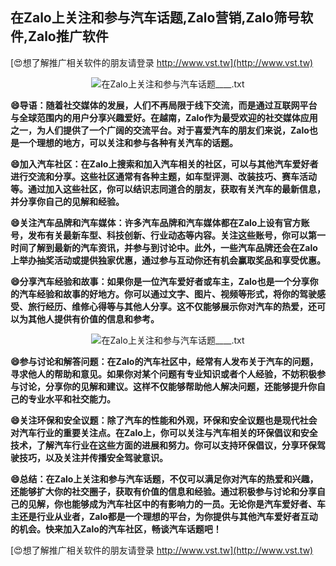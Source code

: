## **在Zalo上关注和参与汽车话题,Zalo营销,Zalo筛号软件,Zalo推广软件**

[😍想了解推广相关软件的朋友请登录 http://www.vst.tw](http://www.vst.tw)

 <center><img src="https://vst.tw/MP4/tuiguang/png/3.png" alt="在Zalo上关注和参与汽车话题____.txt"></center>

**😄导语：随着社交媒体的发展，人们不再局限于线下交流，而是通过互联网平台与全球范围内的用户分享兴趣爱好。在越南，Zalo作为最受欢迎的社交媒体应用之一，为人们提供了一个广阔的交流平台。对于喜爱汽车的朋友们来说，Zalo也是一个理想的地方，可以关注和参与各种有关汽车的话题。**

**😄加入汽车社区：在Zalo上搜索和加入汽车相关的社区，可以与其他汽车爱好者进行交流和分享。这些社区通常有各种主题，如车型评测、改装技巧、赛车活动等。通过加入这些社区，你可以结识志同道合的朋友，获取有关汽车的最新信息，并分享你自己的见解和经验。**

**😄关注汽车品牌和汽车媒体：许多汽车品牌和汽车媒体都在Zalo上设有官方账号，发布有关最新车型、科技创新、行业动态等内容。关注这些账号，你可以第一时间了解到最新的汽车资讯，并参与到讨论中。此外，一些汽车品牌还会在Zalo上举办抽奖活动或提供独家优惠，通过参与互动你还有机会赢取奖品和享受优惠。**

**😄分享汽车经验和故事：如果你是一位汽车爱好者或车主，Zalo也是一个分享你的汽车经验和故事的好地方。你可以通过文字、图片、视频等形式，将你的驾驶感受、旅行经历、维修心得等与其他人分享。这不仅能够展示你对汽车的热爱，还可以为其他人提供有价值的信息和参考。**

 <center><img src="https://vst.tw/MP4/tuiguang/png/0.png" alt="在Zalo上关注和参与汽车话题____.txt"></center>

**😄参与讨论和解答问题：在Zalo的汽车社区中，经常有人发布关于汽车的问题，寻求他人的帮助和意见。如果你对某个问题有专业知识或者个人经验，不妨积极参与讨论，分享你的见解和建议。这样不仅能够帮助他人解决问题，还能够提升你自己的专业水平和社交能力。**

**😄关注环保和安全议题：除了汽车的性能和外观，环保和安全议题也是现代社会对汽车行业的重要关注点。在Zalo上，你可以关注与汽车相关的环保倡议和安全技术，了解汽车行业在这些方面的进展和努力。你可以支持环保倡议，分享环保驾驶技巧，以及关注并传播安全驾驶意识。**

**😄总结：在Zalo上关注和参与汽车话题，不仅可以满足你对汽车的热爱和兴趣，还能够扩大你的社交圈子，获取有价值的信息和经验。通过积极参与讨论和分享自己的见解，你也能够成为汽车社区中的有影响力的一员。无论你是汽车爱好者、车主还是行业从业者，Zalo都是一个理想的平台，为你提供与其他汽车爱好者互动的机会。快来加入Zalo的汽车社区，畅谈汽车话题吧！**

[😍想了解推广相关软件的朋友请登录 http://www.vst.tw](http://www.vst.tw)



